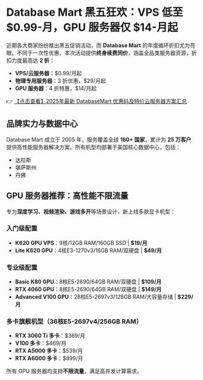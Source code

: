 # Database Mart 黑五狂欢：VPS 低至 $0.99-月，GPU 服务器仅 $14-月起

近期各大商家纷纷推出黑五促销活动，而 **Database Mart** 的年度循环折扣尤为亮眼。不同于一次性优惠，本次活动提供**终身续费同价**，涵盖全品类服务器资源，折扣力度最高达 **2 折**：

- **VPS/云服务器**：$0.99/月起  
- **物理专用服务器**：3 折优惠，$29/月起  
- **GPU 服务器**：4 折特惠，$14/月起  

👉 [【点击查看】2025年最新 DatabaseMart 优惠码及特价云服务器方案汇总](https://bit.ly/DatabaseMart)

## 品牌实力与数据中心

Database Mart 成立于 2005 年，服务覆盖全球 **160+ 国家**，累计为 **25 万客户** 提供高性能服务器解决方案。所有机型均部署于美国核心数据中心，包括：
- 达拉斯  
- 堪萨斯州  
- 丹佛  

## GPU 服务器推荐：高性能不限流量

专为**深度学习、视频渲染、游戏多开**等场景设计，新上线多款显卡机型：

### 入门级配置
- **K620 GPU VPS**：9核/12GB RAM/160GB SSD | **$19/月**  
- **Lite K620 GPU**：4核E3-1270v3/16GB RAM/双硬盘 | **$49/月**  

### 专业级配置
- **Basic K80 GPU**：8核E5-2690/64GB RAM/双硬盘 | **$109/月**  
- **RTX 4060 GPU**：8核E5-2690/64GB RAM/双硬盘 | **$149/月**  
- **Advanced V100 GPU**：28核E5-2697v3/128GB RAM/大容量存储 | **$229/月**  

### 多卡旗舰机型（36核E5-2697v4/256GB RAM）
- **RTX 3060 Ti 多卡**：$369/月  
- **V100 多卡**：$469/月  
- **RTX A5000 多卡**：$539/月  
- **RTX A6000 多卡**：$899/月  

所有 GPU 服务器均支持**不限流量**，满足高并发计算需求。